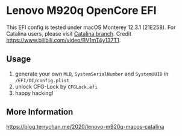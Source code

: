 # Lenovo M920q OpenCore EFI

This EFI config is tested under macOS Monterey 12.3.1 (21E258). For Catalina users, please visit [Catalina branch](https://github.com/kamingchan/lenovo-m920q-efi/tree/Catalina). Credit https://www.bilibili.com/video/BV1mT4y137T1.

## Usage

1. generate your own `MLB`, `SystemSerialNumber` and `SystemUUID` in `/EFI/OC/config.plist`
2. unlock CFG-Lock by `CFGLock.efi`
3. happy hacking!

## More Information

https://blog.terrychan.me/2020/lenovo-m920q-macos-catalina
